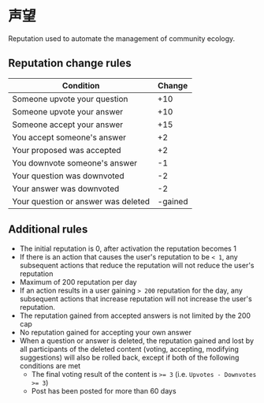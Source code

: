 # 声望

Reputation used to automate the management of community ecology.  

## Reputation change rules

| Condition | Change |
|---|---|
| Someone upvote your question | +10 |
| Someone upvote your answer | +10 |
| Someone accept your answer | +15 |
| You accept someone's answer | +2 |
| Your proposed was accepted | +2 |
| You downvote someone's answer | -1 |
| Your question was downvoted | -2 |
| Your answer was downvoted | -2 |
| Your question or answer was deleted | -gained |

## Additional rules

- The initial reputation is 0, after activation the reputation becomes 1  
- If there is an action that causes the user's reputation to be `< 1`, any subsequent actions that reduce the reputation will not reduce the user's reputation  
- Maximum of 200 reputation per day  
- If an action results in a user gaining `> 200` reputation for the day, any subsequent actions that increase reputation will not increase the user's reputation.  
- The reputation gained from accepted answers is not limited by the 200 cap  
- No reputation gained for accepting your own answer  
- When a question or answer is deleted, the reputation gained and lost by all participants of the deleted content (voting, accepting, modifying suggestions) will also be rolled back, except if both of the following conditions are met  
  - The final voting result of the content is `>= 3` (i.e. `Upvotes - Downvotes >= 3`)  
  - Post has been posted for more than 60 days
